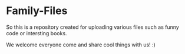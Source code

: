 # Family-Files

So this is a repository created for uploading various files such as funny code or intersting books.

We welcome everyone come and share cool things with us! :)
